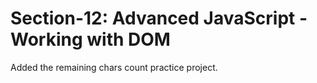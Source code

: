 # Section-12: Advanced JavaScript - Working with DOM

Added the remaining chars count practice project.
